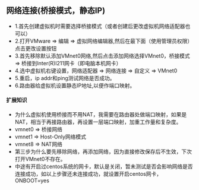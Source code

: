 ## 网络连接(桥接模式，静态IP)

* 1.首先创建虚拟机时需要选择桥接模式（或者创建后更改虚拟机网络适配器也可以）
* 2.打开VMware => 编辑 => 虚拟网络编辑器,然后在最下面（使用管理员权限）点击更改设置按钮
* 3.首先移除默认添加VMnet0网络,然后点击添加网络选择VMnet0，桥接模式 => 桥接到Inter(R)I211网卡（即电脑本机网卡）
* 4.选中虚拟机右键设置，网络适配器 => 网络连接 => 自定义 => VMnet0
* 5.重启，ip addr和ping测试网络是否成功。
* 6.路由器给虚拟机设置静态IP地址,以便作端口映射。


#### 扩展知识
* 为什么虚拟机使用桥接而不用NAT，我需要在路由器处做端口映射，如果是NAT，相当于再接路由器，再设置一层端口映射，加重工作量和复杂度。
* vmnet0 => 桥接网络
* vmnet1 => Host-Only网络模式
* vmnet8 => NAT网络
* 第三步为什么要先移除网络，再添加网络，因为直接修改保存后不生效，下次打开VMnet0不存在。
* 中途有开启过centos系统的网卡，默认是关闭，暂未测试是否会影响网络是否连接成功，如以上步骤还未连接成功，就设置开启centos网卡，ONBOOT=yes
